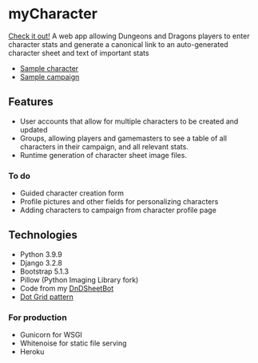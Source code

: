 # myCharacter
[Check it out!](http://www.mycharacters.co/)
A web app allowing Dungeons and Dragons players to enter character stats and generate a canonical link to an auto-generated character sheet and text of important stats
* [Sample character](http://www.mycharacters.co/5/)
* [Sample campaign](http://www.mycharacters.co/campaign/1/)
## Features
* User accounts that allow for multiple characters to be created and updated
* Groups, allowing players and gamemasters to see a table of all characters in their campaign, and all relevant stats.
* Runtime generation of character sheet image files.
### To do
* Guided character creation form
* Profile pictures and other fields for personalizing characters
* Adding characters to campaign from character profile page
## Technologies
* Python 3.9.9
* Django 3.2.8
* Bootstrap 5.1.3
* Pillow (Python Imaging Library fork)
* Code from my [DnDSheetBot](https://github.com/TyTyDavis/CharacterSheetBot)
* [Dot Grid pattern](https://www.toptal.com/designers/subtlepatterns/dot-grid-pattern/)
### For production
* Gunicorn for WSGI
* Whitenoise for static file serving
* Heroku
